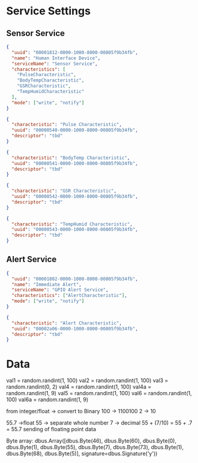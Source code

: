 # Service Settings

## Sensor Service

```json
{
  "uuid": "00001812-0000-1000-8000-00805f9b34fb",
  "name": "Human Interface Device",
  "serviceName": "Sensor Service",
  "characteristics": [
    "PulseCharacteristic",
    "BodyTempCharacteristic",
    "GSRCharacteristic",
    "TempHumidCharacteristic"
  ],
  "mode": ["write", "notify"]
}
```

```json
{
  "characteristic": "Pulse Characteristic",
  "uuid": "00000540-0000-1000-8000-00805f9b34fb",
  "descriptor": "tbd"
}
```

```json
{
  "characteristic": "BodyTemp Characteristic",
  "uuid": "00000541-0000-1000-8000-00805f9b34fb",
  "descriptor": "tbd"
}
```

```json
{
  "characteristic": "GSR Characteristic",
  "uuid": "00000542-0000-1000-8000-00805f9b34fb",
  "descriptor": "tbd"
}
```

```json
{
  "characteristic": "TempHumid Characteristic",
  "uuid": "00000543-0000-1000-8000-00805f9b34fb",
  "descriptor": "tbd"
}
```

## Alert Service

```json
{
  "uuid": "00001802-0000-1000-8000-00805f9b34fb",
  "name": "Immediate Alert",
  "serviceName": "GPIO Alert Service",
  "characteristics": ["AlertCharacteristic"],
  "mode": ["write", "notify"]
}
```

```json
{
  "characteristic": "Alert Characteristic",
  "uuid": "00002a06-0000-1000-8000-00805f9b34fb",
  "descriptor": "tbd"
}
```

# Data

val1 = random.randint(1, 100)
val2 = random.randint(1, 100)
val3 = random.randint(0, 2)
val4 = random.randint(1, 100)
val4a = random.randint(1, 9)
val5 = random.randint(1, 100)
val6 = random.randint(1, 100)
val6a = random.randint(1, 9)

from integer/float -> convert to Binary
100 -> 1100100
2 -> 10

55.7 ->float
55 -> separate whole number
7 -> decimal
55 + (7/10) = 55 + .7 = 55.7
sending of floating point data

Byte array:
dbus.Array([dbus.Byte(46), dbus.Byte(60), dbus.Byte(0), dbus.Byte(1), dbus.Byte(55), dbus.Byte(7), dbus.Byte(73), dbus.Byte(1), dbus.Byte(68), dbus.Byte(5)], signature=dbus.Signature('y'))
